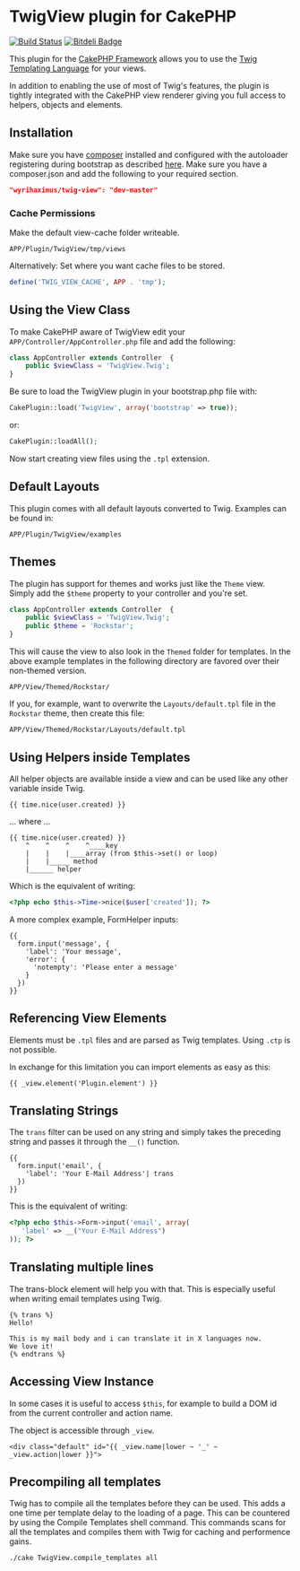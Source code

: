 # TwigView plugin for CakePHP #

[![Build Status](https://travis-ci.org/WyriHaximus/TwigView.png)](https://travis-ci.org/WyriHaximus/TwigView)
[![Bitdeli Badge](https://d2weczhvl823v0.cloudfront.net/WyriHaximus/twigview/trend.png)](https://bitdeli.com/free "Bitdeli Badge")

This plugin for the [CakePHP Framework](http://cakephp.org) allows you to use the [Twig Templating Language](http://twig.sensiolabs.org) for your views.

In addition to enabling the use of most of Twig's features, the plugin is tightly integrated with the CakePHP view renderer giving you full access to helpers, objects and elements.

## Installation ##

Make sure you have [composer](http://getcomposer.org/) installed and configured with the autoloader registering during bootstrap as described [here](http://ceeram.github.io/blog/2013/02/22/using-composer-with-cakephp-2-dot-x/). Make sure you have a composer.json and add the following to your required section.

```json
"wyrihaximus/twig-view": "dev-master"
```

### Cache Permissions ###

Make the default view-cache folder writeable.

	APP/Plugin/TwigView/tmp/views

Alternatively: Set where you want cache files to be stored.

```php
define('TWIG_VIEW_CACHE', APP . 'tmp');
```

## Using the View Class ##

To make CakePHP aware of TwigView edit your `APP/Controller/AppController.php` file and add the following:

```php
class AppController extends Controller  {
	public $viewClass = 'TwigView.Twig';
}
```

Be sure to load the TwigView plugin in your bootstrap.php file with:

```php
CakePlugin::load('TwigView', array('bootstrap' => true));
```

or:

```php
CakePlugin::loadAll();
```

Now start creating view files using the `.tpl` extension.

## Default Layouts ##

This plugin comes with all default layouts converted to Twig. Examples can be found in:

	APP/Plugin/TwigView/examples

## Themes ##

The plugin has support for themes and works just like the `Theme` view. Simply add the `$theme` property to your controller and you're set.

```php
class AppController extends Controller  {
	public $viewClass = 'TwigView.Twig';
	public $theme = 'Rockstar';
}
```

This will cause the view to also look in the `Themed` folder for templates. In the above example templates in the following directory are favored over their non-themed version.

	APP/View/Themed/Rockstar/

If you, for example, want to overwrite the `Layouts/default.tpl` file in the `Rockstar` theme, then create this file:

	APP/View/Themed/Rockstar/Layouts/default.tpl

## Using Helpers inside Templates ##

All helper objects are available inside a view and can be used like any other variable inside Twig.

```jinja
{{ time.nice(user.created) }}
```

... where ...

```jinja
{{ time.nice(user.created) }}
    ^    ^    ^    ^____key
    |    |    |____array (from $this->set() or loop)
    |    |_____ method
    |______ helper
```

Which is the equivalent of writing:

```php
<?php echo $this->Time->nice($user['created']); ?>
```

A more complex example, FormHelper inputs:

```jinja
{{
  form.input('message', {
    'label': 'Your message',
    'error': {
      'notempty': 'Please enter a message'
    }
  })
}}
```

## Referencing View Elements ##

Elements must be `.tpl` files and are parsed as Twig templates. Using `.ctp` is not possible.

In exchange for this limitation you can import elements as easy as this:

```jinja
{{ _view.element('Plugin.element') }}
```

## Translating Strings ##

The `trans` filter can be used on any string and simply takes the preceding string and passes it through the `__()` function.

```jinja
{{
  form.input('email', {
    'label': 'Your E-Mail Address'| trans
  })
}}
````

This is the equivalent of writing:

```php
<?php echo $this->Form->input('email', array(
   'label' => __("Your E-Mail Address")
)); ?>
```

## Translating multiple lines ##

The trans-block element will help you with that. This is especially useful when writing email templates using Twig.

```jinja
{% trans %}
Hello!

This is my mail body and i can translate it in X languages now.
We love it!
{% endtrans %}
```

## Accessing View Instance ##

In some cases it is useful to access `$this`, for example to build a DOM id from the current controller and action name.

The object is accessible through `_view`.

```jinja
<div class="default" id="{{ _view.name|lower ~ '_' ~ _view.action|lower }}">
```

## Precompiling all templates ##

Twig has to compile all the templates before they can be used. This adds a one time per template delay to the loading of a page. This can be countered by using the Compile Templates shell command. This commands scans for all the templates and compiles them with Twig for caching and performence gains.

```bash
./cake TwigView.compile_templates all
```

